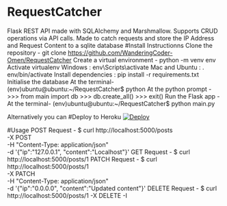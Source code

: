 # RequestCatcher
Flask REST API made with SQLAlchemy and Marshmallow.
Supports CRUD operations via API calls.
Made to catch requests and store the IP Address and Request Content to a sqlite database
#Install Instructionns
Clone the repository - git clone https://github.com/WanderingCoder-Omen/RequestCatcher
Create a virtual environment - python -m venv env
Activate virtualenv
	Windows : env\Scripts\activate
	Mac and Ubuntu : . env/bin/activate
Install dependencies : pip install -r requirements.txt
Initialise the database
	At the terminal- (env)ubuntu@ubuntu:~/RequestCatcher$ python
	At the python prompt - >>> from main import db
			       >>> db.create_all()
			       >>> exit()
Run the Flask  app - 
	At the terminal- (env)ubuntu@ubuntu:~/RequestCatcher$ python main.py

Alternatively you can
#Deploy to Heroku
[![Deploy](https://www.herokucdn.com/deploy/button.svg)](https://heroku.com/deploy?template=https://github.com/WanderingCoder-Omen/RequestCatcher)

#Usage
POST Request - 
$ curl http://localhost:5000/posts \
    -X POST \
    -H "Content-Type: application/json" \
    -d '{"ip":"127.0.0.1", "content":"Localhost"}'
GET Request -
$ curl http://localhost:5000/posts/1
PATCH Request -
$ curl http://localhost:5000/posts/1 \
    -X PATCH \
    -H "Content-Type: application/json" \
    -d '{"ip":"0.0.0.0", "content":"Updated content"}'
DELETE Request -
$ curl http://localhost:5000/posts/1 -X DELETE -I
